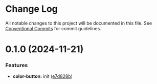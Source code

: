 # Change Log

All notable changes to this project will be documented in this file.
See [Conventional Commits](https://conventionalcommits.org) for commit guidelines.

# 0.1.0 (2024-11-21)

### Features

-   **color-button:** init ([e7d828b](https://github.com/paulAlexSerban/wbk--mern-playground-v2/commit/e7d828b74dceb3499a2518c5aedad917144380ae))
